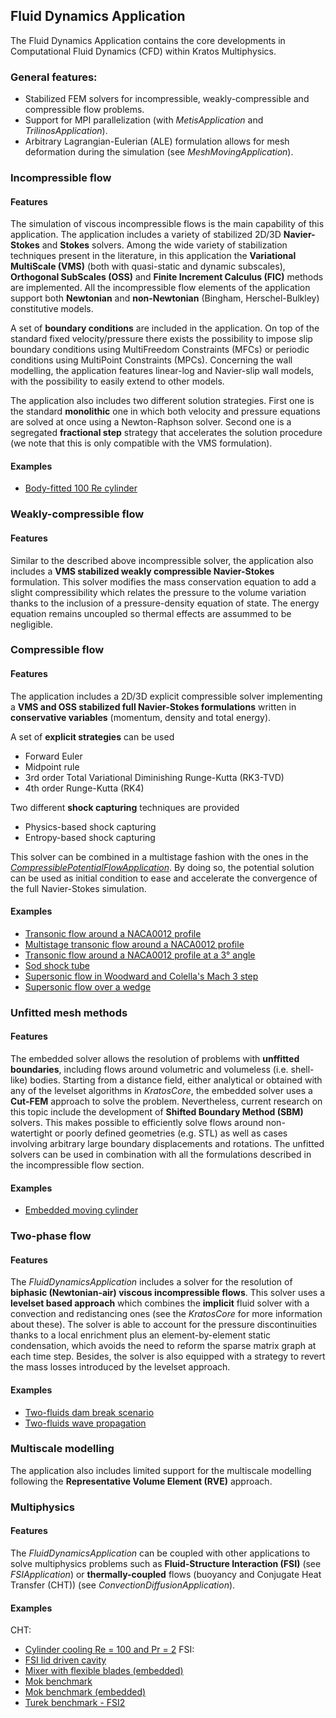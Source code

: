 ## Fluid Dynamics Application
The Fluid Dynamics Application contains the core developments in Computational Fluid Dynamics (CFD) within Kratos Multiphysics.

### General features:
- Stabilized FEM solvers for incompressible, weakly-compressible and compressible flow problems.
- Support for MPI parallelization (with _MetisApplication_ and _TrilinosApplication_).
- Arbitrary Lagrangian-Eulerian (ALE) formulation allows for mesh deformation during the simulation (see _MeshMovingApplication_).

### Incompressible flow
#### Features
The simulation of viscous incompressible flows is the main capability of this application.
The application includes a variety of stabilized 2D/3D **Navier-Stokes** and **Stokes** solvers.
Among the wide variety of stabilization techniques present in the literature, in this application the **Variational MultiScale (VMS)** (both with quasi-static and dynamic subscales), **Orthogonal SubScales (OSS)** and **Finite Increment Calculus (FIC)** methods are implemented.
All the incompressible flow elements of the application support both **Newtonian** and **non-Newtonian** (Bingham, Herschel-Bulkley) constitutive models.

A set of **boundary conditions** are included in the application. On top of the standard fixed velocity/pressure there exists the possibility to impose slip boundary conditions using MultiFreedom Constraints (MFCs) or periodic conditions using MultiPoint Constraints (MPCs).
Concerning the wall modelling, the application features linear-log and Navier-slip wall models, with the possibility to easily extend to other models.

The application also includes two different solution strategies. First one is the standard **monolithic** one in which both velocity and pressure equations are solved at once using a Newton-Raphson solver. Second one is a segregated **fractional step** strategy that accelerates the solution procedure (we note that this is only compatible with the VMS formulation).

#### Examples
- [Body-fitted 100 Re cylinder](https://github.com/KratosMultiphysics/Examples/blob/master/fluid_dynamics/validation/body_fitted_cylinder_100Re/README.md)

### Weakly-compressible flow
#### Features
Similar to the described above incompressible solver, the application also includes a **VMS stabilized weakly compressible Navier-Stokes** formulation.
This solver modifies the mass conservation equation to add a slight compressibility which relates the pressure to the volume variation thanks to the inclusion of a pressure-density equation of state.
The energy equation remains uncoupled so thermal effects are assummed to be negligible.

### Compressible flow
#### Features
The application includes a 2D/3D explicit compressible solver implementing a **VMS and OSS stabilized full Navier-Stokes formulations** written in **conservative variables** (momentum, density and total energy).

A set of **explicit strategies** can be used
- Forward Euler
- Midpoint rule
- 3rd order Total Variational Diminishing Runge-Kutta (RK3-TVD)
- 4th order Runge-Kutta (RK4)

Two different **shock capturing** techniques are provided
- Physics-based shock capturing
- Entropy-based shock capturing

This solver can be combined in a multistage fashion with the ones in the [_CompressiblePotentialFlowApplication_](https://github.com/KratosMultiphysics/Kratos/tree/master/applications/CompressiblePotentialFlowApplication).
By doing so, the potential solution can be used as initial condition to ease and accelerate the convergence of the full Navier-Stokes simulation.

#### Examples
- [Transonic flow around a NACA0012 profile](https://github.com/KratosMultiphysics/Examples/tree/master/fluid_dynamics/validation/compressible_naca_0012_Ma_0.8/README.md)
- [Multistage transonic flow around a NACA0012 profile](https://github.com/KratosMultiphysics/Examples/tree/master/fluid_dynamics/validation/multistage_compressible_naca_0012_Ma_0.8/README.md)
- [Transonic flow around a NACA0012 profile at a 3&deg; angle](https://github.com/KratosMultiphysics/Examples/tree/master/fluid_dynamics/validation/compressible_naca_0012_Ma_0.8_aoa_3/README.md)
- [Sod shock tube](https://github.com/KratosMultiphysics/Examples/tree/master/fluid_dynamics/validation/compressible_sod_shock_tube/README.md)
- [Supersonic flow in Woodward and Colella's Mach 3 step](https://github.com/KratosMultiphysics/Examples/tree/master/fluid_dynamics/validation/compressible_step_woodward_colella/README.md)
- [Supersonic flow over a wedge](https://github.com/KratosMultiphysics/Examples/tree/master/fluid_dynamics/validation/compressible_Wedge/README.md)

### Unfitted mesh methods
#### Features
The embedded solver allows the resolution of problems with **unffitted boundaries**, including flows around volumetric and volumeless (i.e. shell-like) bodies.
Starting from a distance field, either analytical or obtained with any of the levelset algorithms in _KratosCore_, the embedded solver uses a **Cut-FEM** approach to solve the problem. Nevertheless, current research on this topic include the development of **Shifted Boundary Method (SBM)** solvers.
This makes possible to efficiently solve flows around non-watertight or poorly defined geometries (e.g. STL) as well as cases involving arbitrary large boundary displacements and rotations.
The unfitted solvers can be used in combination with all the formulations described in the incompressible flow section.

#### Examples
- [Embedded moving cylinder](https://github.com/KratosMultiphysics/Examples/tree/master/fluid_dynamics/validation/embedded_moving_cylinder/README.md)

### Two-phase flow
#### Features
The _FluidDynamicsApplication_ includes a solver for the resolution of **biphasic (Newtonian-air) viscous incompressible flows**.
This solver uses a **levelset based approach** which combines the **implicit** fluid solver with a convection and redistancing ones (see the _KratosCore_ for more information about these).
The solver is able to account for the pressure discontinuities thanks to a local enrichment plus an element-by-element static condensation, which avoids the need to reform the sparse matrix graph at each time step.
Besides, the solver is also equipped with a strategy to revert the mass losses introduced by the levelset approach.

#### Examples
- [Two-fluids dam break scenario](https://github.com/KratosMultiphysics/Examples/blob/master/fluid_dynamics/validation/two_fluid_dam_break/README.md)
- [Two-fluids wave propagation](https://github.com/KratosMultiphysics/Examples/blob/master/fluid_dynamics/validation/two_fluid_wave/README.md)

### Multiscale modelling
The application also includes limited support for the multiscale modelling following the **Representative Volume Element (RVE)** approach.

### Multiphysics
#### Features
The _FluidDynamicsApplication_ can be coupled with other applications to solve multiphysics problems such as **Fluid-Structure Interaction (FSI)** (see _FSIApplication_) or **thermally-coupled** flows (buoyancy and Conjugate Heat Transfer (CHT)) (see _ConvectionDiffusionApplication_).

#### Examples
CHT:
- [Cylinder cooling Re = 100 and Pr = 2](https://github.com/KratosMultiphysics/Examples/blob/master/conjugate_heat_transfer/validation/cylinder_cooling_Re100_Pr2/README.md)
FSI:
- [FSI lid driven cavity](https://github.com/KratosMultiphysics/Examples/blob/master/fluid_structure_interaction/validation/fsi_lid_driven_cavity/README.md)
- [Mixer with flexible blades (embedded)](https://github.com/KratosMultiphysics/Examples/blob/master/fluid_structure_interaction/validation/embedded_fsi_mixer_Y/README.md)
- [Mok benchmark](https://github.com/KratosMultiphysics/Examples/blob/master/fluid_structure_interaction/validation/fsi_mok/README.md)
- [Mok benchmark (embedded)](https://github.com/KratosMultiphysics/Examples/blob/master/fluid_structure_interaction/validation/embedded_fsi_mok/README.md)
- [Turek benchmark - FSI2](https://github.com/KratosMultiphysics/Examples/blob/master/fluid_structure_interaction/validation/fsi_turek_FSI2/README.md)
